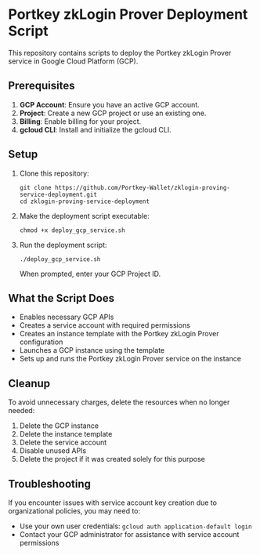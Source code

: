# Portkey zkLogin Prover Deployment Script

This repository contains scripts to deploy the Portkey zkLogin Prover service in Google Cloud Platform (GCP).

## Prerequisites

1. **GCP Account**: Ensure you have an active GCP account.
2. **Project**: Create a new GCP project or use an existing one.
3. **Billing**: Enable billing for your project.
4. **gcloud CLI**: Install and initialize the gcloud CLI.

## Setup

1. Clone this repository:
   ```
   git clone https://github.com/Portkey-Wallet/zklogin-proving-service-deployment.git
   cd zklogin-proving-service-deployment
   ```

2. Make the deployment script executable:
   ```
   chmod +x deploy_gcp_service.sh
   ```

3. Run the deployment script:
   ```
   ./deploy_gcp_service.sh
   ```
   When prompted, enter your GCP Project ID.

## What the Script Does

- Enables necessary GCP APIs
- Creates a service account with required permissions
- Creates an instance template with the Portkey zkLogin Prover configuration
- Launches a GCP instance using the template
- Sets up and runs the Portkey zkLogin Prover service on the instance

## Cleanup

To avoid unnecessary charges, delete the resources when no longer needed:
1. Delete the GCP instance
2. Delete the instance template
3. Delete the service account
4. Disable unused APIs
5. Delete the project if it was created solely for this purpose

## Troubleshooting

If you encounter issues with service account key creation due to organizational policies, you may need to:
- Use your own user credentials: `gcloud auth application-default login`
- Contact your GCP administrator for assistance with service account permissions
